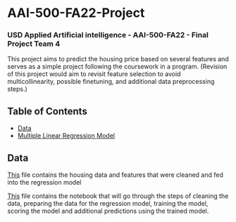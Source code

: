 # AAI-500-FA22-Project
### USD Applied Artificial intelligence - AAI-500-FA22 - Final Project Team 4

This project aims to predict the housing price based on several features and serves as a simple project following the coursework in a program. (Revision of this project would aim to revisit feature selection to avoid multicollinearity, possible finetuning, and additional data preprocessing steps.)


## Table of Contents

* [Data](df_model_rand_houses_by_zip.csv)
* [Multiple Linear Regression Model](Multiple_Linear_Model_B_Zipcode.ipynb)


Data
-----------------------------
[This](df_model_rand_houses_by_zip.csv) file contains the housing data and features that were cleaned and fed into the regression model

[This](Multiple_Linear_Model_B_Zipcode.ipynb) file contains the notebook that will go through the steps of cleaning the data, preparing the data for the regression model, training the model, scoring the model and additional predictions using the trained model.
